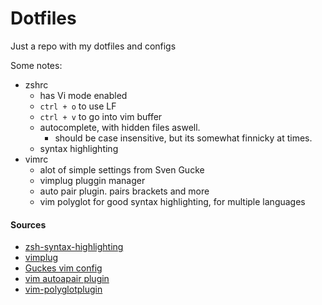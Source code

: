 # Dotfiles

Just a repo with my dotfiles and configs

Some notes:

* zshrc
	* has Vi mode enabled
	* `ctrl + o` to use LF
	* `ctrl + v` to go into vim buffer
	* autocomplete, with hidden files aswell.
		* should be case insensitive, but its somewhat finnicky at times.
	* syntax highlighting
* vimrc
	* alot of simple settings from Sven Gucke
	* vimplug pluggin manager
	* auto pair plugin. pairs brackets and more
	* vim polyglot for good syntax highlighting, for multiple languages	

#### Sources
* [zsh-syntax-highlighting](https://github.com/zsh-users/zsh-syntax-highlighting)
* [vimplug](https://github.com/junegunn/vim-plug)
* [Guckes vim config](http://www.guckes.net/vim/setup.html)
* [vim autoapair plugin](https://github.com/jiangmiao/auto-pairs)
* [vim-polyglotplugin](https://github.com/sheerun/vim-polyglot)
